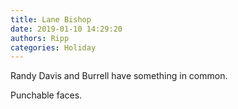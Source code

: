 ```yaml
---
title: Lane Bishop
date: 2019-01-10 14:29:20
authors: Ripp
categories: Holiday
---
```


 Randy Davis and Burrell have something in common.

Punchable faces.